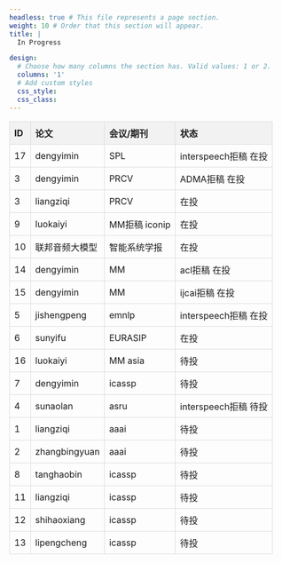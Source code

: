 ```yaml
---
headless: true # This file represents a page section.
weight: 10 # Order that this section will appear.
title: |
  In Progress

design:
  # Choose how many columns the section has. Valid values: 1 or 2.
  columns: '1'
  # Add custom styles
  css_style:
  css_class:
---
```

<style>
  table {
    border-collapse: collapse;
  }

  th {
    background-color: #f2f2f2;
    border: 1px solid #ddd;
    padding: 8px;
    text-align: left;
  }

  td {
    border: 1px solid #ddd;
    padding: 8px;
  }
</style>

<script>
    window.addEventListener('DOMContentLoaded', function() {
      var table = document.getElementById('myTable');
      var rows = table.getElementsByTagName('tr');
      var idCounter = 1;

      for (var i = 1; i < rows.length; i++) {
        var row = rows[i];
        var cells = row.getElementsByTagName('td');
        cells[0].innerText = idCounter;
        idCounter++;
      }
    });
</script>

<div align=center>



  <table id="myTable">
    <tr>
      <th>ID</th>
      <th>论文</th>
      <th>会议/期刊</th>
      <th>状态</th>
    </tr>
    <tr>
      <td>17</td>
      <td>dengyimin</td>
      <td>SPL</td>
      <td>interspeech拒稿 在投</td>
    </tr>
    <tr>
      <td>3</td>
      <td>dengyimin</td>
      <td>PRCV</td>
      <td>ADMA拒稿 在投</td>
    </tr>
      <tr>
      <td>3</td>
      <td>liangziqi</td>
      <td>PRCV</td>
      <td>在投</td>
    </tr>
    <tr>
      <td>9</td>
      <td>luokaiyi</td>
      <td>MM拒稿 iconip</td>
      <td>在投</td>
    </tr>
    <tr>
      <td>10</td>
      <td>联邦音频大模型</td>
      <td>智能系统学报</td>
      <td>在投</td>
    </tr>
    <tr>
      <td>14</td>
      <td>dengyimin</td>
      <td>MM</td>
      <td>acl拒稿 在投</td>
    </tr>
    <tr>
      <td>15</td>
      <td>dengyimin</td>
      <td>MM</td>
      <td>ijcai拒稿 在投</td>
    </tr>
    <tr>
      <td>5</td>
      <td>jishengpeng</td>
      <td>emnlp</td>
      <td>interspeech拒稿 在投</td>
    </tr>
    <tr>
      <td>6</td>
      <td>sunyifu</td>
      <td>EURASIP</td>
      <td>在投</td>
    </tr>
     <tr>
      <td>16</td>
      <td>luokaiyi</td>
      <td>MM asia</td>
      <td>待投</td>
    </tr>
    <tr>
      <td>7</td>
      <td>dengyimin</td>
      <td>icassp</td>
      <td>待投</td>
    </tr>
    <tr>
      <td>4</td>
      <td>sunaolan</td>
      <td>asru</td>
      <td>interspeech拒稿 待投</td>
    </tr>
    <tr>
      <td>1</td>
      <td>liangziqi</td>
      <td>aaai</td>
      <td>待投</td>
    </tr>
    <tr>
      <td>2</td>
      <td>zhangbingyuan</td>
      <td>aaai</td>
      <td>待投</td>
    </tr>
    <tr>
      <td>8</td>
      <td>tanghaobin</td>
      <td>icassp</td>
      <td>待投</td>
    </tr>
    <tr>
      <td>11</td>
      <td>liangziqi</td>
      <td>icassp</td>
      <td>待投</td>
    </tr>
    <tr>
      <td>12</td>
      <td>shihaoxiang</td>
      <td>icassp</td>
      <td>待投</td>
    </tr>
    <tr>
      <td>13</td>
      <td>lipengcheng</td>
      <td>icassp</td>
      <td>待投</td>
    </tr>
   
  </table>



</div>